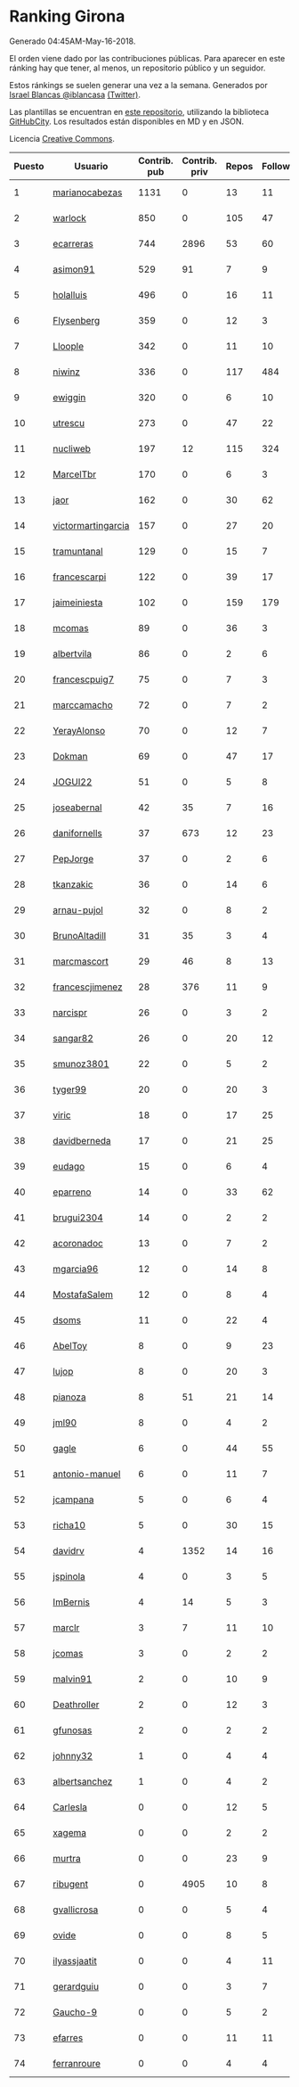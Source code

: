 # Ranking Girona

Generado 04:45AM-May-16-2018.

El orden viene dado por las contribuciones públicas. Para aparecer en este ránking hay que tener, al menos, un repositorio público y un seguidor.

Estos ránkings se suelen generar una vez a la semana. Generados por [Israel Blancas @iblancasa](https://github.com/iblancasa/) [(Twitter)](https://twitter.com/iblancasa).

Las plantillas se encuentran en [este repositorio](https://github.com/iblancasa/GH-Spanish-Ranking), utilizando la biblioteca [GitHubCity](https://github.com/iblancasa/GitHubCity). Los resultados están disponibles en MD y en JSON.

Licencia [Creative Commons](https://creativecommons.org/licenses/by/4.0/).

| Puesto   |  Usuario  | Contrib. pub | Contrib. priv |Repos| Followers | Desde |  Avatar  |
|----------|-----------|--------------|---------------|-----|-----------|-------|----------|
|1|[marianocabezas](https://github.com/marianocabezas)|1131|0|13|11|2016-05-10|![marianocabezas](https://avatars0.githubusercontent.com/u/19290459)|
|2|[warlock](https://github.com/warlock)|850|0|105|47|2010-02-03|![warlock](https://avatars2.githubusercontent.com/u/194981)|
|3|[ecarreras](https://github.com/ecarreras)|744|2896|53|60|2010-06-02|![ecarreras](https://avatars3.githubusercontent.com/u/294235)|
|4|[asimon91](https://github.com/asimon91)|529|91|7|9|2015-07-06|![asimon91](https://avatars3.githubusercontent.com/u/13195695)|
|5|[holalluis](https://github.com/holalluis)|496|0|16|11|2011-09-27|![holalluis](https://avatars1.githubusercontent.com/u/1082644)|
|6|[Flysenberg](https://github.com/Flysenberg)|359|0|12|3|2017-09-22|![Flysenberg](https://avatars2.githubusercontent.com/u/32201366)|
|7|[Lloople](https://github.com/Lloople)|342|0|11|10|2013-10-11|![Lloople](https://avatars2.githubusercontent.com/u/5665466)|
|8|[niwinz](https://github.com/niwinz)|336|0|117|484|2011-06-11|![niwinz](https://avatars0.githubusercontent.com/u/843689)|
|9|[ewiggin](https://github.com/ewiggin)|320|0|6|10|2011-03-08|![ewiggin](https://avatars1.githubusercontent.com/u/657517)|
|10|[utrescu](https://github.com/utrescu)|273|0|47|22|2012-07-20|![utrescu](https://avatars0.githubusercontent.com/u/2011002)|
|11|[nucliweb](https://github.com/nucliweb)|197|12|115|324|2012-01-05|![nucliweb](https://avatars1.githubusercontent.com/u/1307927)|
|12|[MarcelTbr](https://github.com/MarcelTbr)|170|0|6|3|2016-11-18|![MarcelTbr](https://avatars3.githubusercontent.com/u/23552041)|
|13|[jaor](https://github.com/jaor)|162|0|30|62|2009-05-04|![jaor](https://avatars3.githubusercontent.com/u/80719)|
|14|[victormartingarcia](https://github.com/victormartingarcia)|157|0|27|20|2011-03-09|![victormartingarcia](https://avatars2.githubusercontent.com/u/659832)|
|15|[tramuntanal](https://github.com/tramuntanal)|129|0|15|7|2010-02-08|![tramuntanal](https://avatars0.githubusercontent.com/u/199462)|
|16|[francescarpi](https://github.com/francescarpi)|122|0|39|17|2010-05-26|![francescarpi](https://avatars2.githubusercontent.com/u/287872)|
|17|[jaimeiniesta](https://github.com/jaimeiniesta)|102|0|159|179|2008-03-09|![jaimeiniesta](https://avatars2.githubusercontent.com/u/2629)|
|18|[mcomas](https://github.com/mcomas)|89|0|36|3|2013-05-15|![mcomas](https://avatars3.githubusercontent.com/u/4439719)|
|19|[albertvila](https://github.com/albertvila)|86|0|2|6|2011-03-24|![albertvila](https://avatars0.githubusercontent.com/u/688206)|
|20|[francescpuig7](https://github.com/francescpuig7)|75|0|7|3|2016-06-15|![francescpuig7](https://avatars3.githubusercontent.com/u/19941550)|
|21|[marccamacho](https://github.com/marccamacho)|72|0|7|2|2014-04-24|![marccamacho](https://avatars1.githubusercontent.com/u/7396184)|
|22|[YerayAlonso](https://github.com/YerayAlonso)|70|0|12|7|2012-05-29|![YerayAlonso](https://avatars2.githubusercontent.com/u/1788228)|
|23|[Dokman](https://github.com/Dokman)|69|0|47|17|2012-09-06|![Dokman](https://avatars1.githubusercontent.com/u/2290904)|
|24|[JOGUI22](https://github.com/JOGUI22)|51|0|5|8|2013-09-30|![JOGUI22](https://avatars0.githubusercontent.com/u/5580229)|
|25|[joseabernal](https://github.com/joseabernal)|42|35|7|16|2011-11-23|![joseabernal](https://avatars2.githubusercontent.com/u/1215598)|
|26|[danifornells](https://github.com/danifornells)|37|673|12|23|2012-12-03|![danifornells](https://avatars3.githubusercontent.com/u/2950939)|
|27|[PepJorge](https://github.com/PepJorge)|37|0|2|6|2013-03-08|![PepJorge](https://avatars1.githubusercontent.com/u/3807514)|
|28|[tkanzakic](https://github.com/tkanzakic)|36|0|14|6|2011-06-29|![tkanzakic](https://avatars0.githubusercontent.com/u/884028)|
|29|[arnau-pujol](https://github.com/arnau-pujol)|32|0|8|2|2016-08-28|![arnau-pujol](https://avatars3.githubusercontent.com/u/21292745)|
|30|[BrunoAltadill](https://github.com/BrunoAltadill)|31|35|3|4|2015-12-29|![BrunoAltadill](https://avatars3.githubusercontent.com/u/16470099)|
|31|[marcmascort](https://github.com/marcmascort)|29|46|8|13|2013-02-14|![marcmascort](https://avatars2.githubusercontent.com/u/3595718)|
|32|[francescjimenez](https://github.com/francescjimenez)|28|376|11|9|2012-05-30|![francescjimenez](https://avatars0.githubusercontent.com/u/1791741)|
|33|[narcispr](https://github.com/narcispr)|26|0|3|2|2011-05-19|![narcispr](https://avatars3.githubusercontent.com/u/798275)|
|34|[sangar82](https://github.com/sangar82)|26|0|20|12|2010-12-15|![sangar82](https://avatars1.githubusercontent.com/u/524030)|
|35|[smunoz3801](https://github.com/smunoz3801)|22|0|5|2|2014-03-09|![smunoz3801](https://avatars1.githubusercontent.com/u/6901243)|
|36|[tyger99](https://github.com/tyger99)|20|0|20|3|2016-09-18|![tyger99](https://avatars2.githubusercontent.com/u/22277221)|
|37|[viric](https://github.com/viric)|18|0|17|25|2009-03-24|![viric](https://avatars1.githubusercontent.com/u/66664)|
|38|[davidberneda](https://github.com/davidberneda)|17|0|21|25|2012-04-12|![davidberneda](https://avatars0.githubusercontent.com/u/1636163)|
|39|[eudago](https://github.com/eudago)|15|0|6|4|2011-05-25|![eudago](https://avatars2.githubusercontent.com/u/809916)|
|40|[eparreno](https://github.com/eparreno)|14|0|33|62|2008-03-13|![eparreno](https://avatars1.githubusercontent.com/u/3028)|
|41|[brugui2304](https://github.com/brugui2304)|14|0|2|2|2015-09-07|![brugui2304](https://avatars2.githubusercontent.com/u/14168841)|
|42|[acoronadoc](https://github.com/acoronadoc)|13|0|7|2|2011-06-01|![acoronadoc](https://avatars2.githubusercontent.com/u/822481)|
|43|[mgarcia96](https://github.com/mgarcia96)|12|0|14|8|2014-02-01|![mgarcia96](https://avatars1.githubusercontent.com/u/6561770)|
|44|[MostafaSalem](https://github.com/MostafaSalem)|12|0|8|4|2016-05-03|![MostafaSalem](https://avatars1.githubusercontent.com/u/19169958)|
|45|[dsoms](https://github.com/dsoms)|11|0|22|4|2011-07-13|![dsoms](https://avatars3.githubusercontent.com/u/912243)|
|46|[AbelToy](https://github.com/AbelToy)|8|0|9|23|2009-10-31|![AbelToy](https://avatars2.githubusercontent.com/u/147130)|
|47|[lujop](https://github.com/lujop)|8|0|20|3|2011-07-16|![lujop](https://avatars1.githubusercontent.com/u/920260)|
|48|[pianoza](https://github.com/pianoza)|8|51|21|14|2013-02-28|![pianoza](https://avatars3.githubusercontent.com/u/3731130)|
|49|[jml90](https://github.com/jml90)|8|0|4|2|2016-03-18|![jml90](https://avatars2.githubusercontent.com/u/17928538)|
|50|[gagle](https://github.com/gagle)|6|0|44|55|2012-02-17|![gagle](https://avatars0.githubusercontent.com/u/1446052)|
|51|[antonio-manuel](https://github.com/antonio-manuel)|6|0|11|7|2015-04-09|![antonio-manuel](https://avatars0.githubusercontent.com/u/11867984)|
|52|[jcampana](https://github.com/jcampana)|5|0|6|4|2012-07-16|![jcampana](https://avatars3.githubusercontent.com/u/1982571)|
|53|[richa10](https://github.com/richa10)|5|0|30|15|2014-12-06|![richa10](https://avatars3.githubusercontent.com/u/10096428)|
|54|[davidrv](https://github.com/davidrv)|4|1352|14|16|2009-03-09|![davidrv](https://avatars2.githubusercontent.com/u/61644)|
|55|[jspinola](https://github.com/jspinola)|4|0|3|5|2013-04-25|![jspinola](https://avatars3.githubusercontent.com/u/4253665)|
|56|[ImBernis](https://github.com/ImBernis)|4|14|5|3|2016-05-28|![ImBernis](https://avatars3.githubusercontent.com/u/19626829)|
|57|[marclr](https://github.com/marclr)|3|7|11|10|2013-02-04|![marclr](https://avatars0.githubusercontent.com/u/3474291)|
|58|[jcomas](https://github.com/jcomas)|3|0|2|2|2013-12-30|![jcomas](https://avatars3.githubusercontent.com/u/6289333)|
|59|[malvin91](https://github.com/malvin91)|2|0|10|9|2014-02-27|![malvin91](https://avatars2.githubusercontent.com/u/6801363)|
|60|[Deathroller](https://github.com/Deathroller)|2|0|12|3|2014-06-18|![Deathroller](https://avatars3.githubusercontent.com/u/7921596)|
|61|[gfunosas](https://github.com/gfunosas)|2|0|2|2|2015-11-08|![gfunosas](https://avatars1.githubusercontent.com/u/15719214)|
|62|[johnny32](https://github.com/johnny32)|1|0|4|4|2013-03-20|![johnny32](https://avatars2.githubusercontent.com/u/3924718)|
|63|[albertsanchez](https://github.com/albertsanchez)|1|0|4|2|2014-04-08|![albertsanchez](https://avatars1.githubusercontent.com/u/7221778)|
|64|[Carlesla](https://github.com/Carlesla)|0|0|12|5|2012-06-18|![Carlesla](https://avatars0.githubusercontent.com/u/1863714)|
|65|[xagema](https://github.com/xagema)|0|0|2|2|2012-05-23|![xagema](https://avatars2.githubusercontent.com/u/1770166)|
|66|[murtra](https://github.com/murtra)|0|0|23|9|2012-06-05|![murtra](https://avatars3.githubusercontent.com/u/1818725)|
|67|[ribugent](https://github.com/ribugent)|0|4905|10|8|2011-11-08|![ribugent](https://avatars1.githubusercontent.com/u/1180455)|
|68|[gvallicrosa](https://github.com/gvallicrosa)|0|0|5|4|2012-09-13|![gvallicrosa](https://avatars0.githubusercontent.com/u/2340232)|
|69|[ovide](https://github.com/ovide)|0|0|8|5|2013-02-01|![ovide](https://avatars3.githubusercontent.com/u/3451025)|
|70|[ilyassjaatit](https://github.com/ilyassjaatit)|0|0|4|11|2013-12-06|![ilyassjaatit](https://avatars0.githubusercontent.com/u/6122534)|
|71|[gerardguiu](https://github.com/gerardguiu)|0|0|3|7|2013-10-14|![gerardguiu](https://avatars2.githubusercontent.com/u/5679102)|
|72|[Gaucho-9](https://github.com/Gaucho-9)|0|0|5|2|2014-01-27|![Gaucho-9](https://avatars3.githubusercontent.com/u/6517150)|
|73|[efarres](https://github.com/efarres)|0|0|11|11|2014-03-04|![efarres](https://avatars0.githubusercontent.com/u/6848360)|
|74|[ferranroure](https://github.com/ferranroure)|0|0|4|4|2015-09-28|![ferranroure](https://avatars0.githubusercontent.com/u/14871012)|
